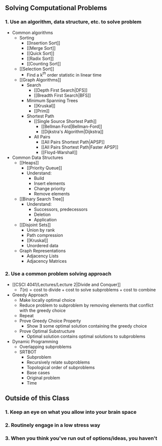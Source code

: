 
## Solving Computational Problems
### 1. Use an algorithm, data structure, etc. to solve problem
- Common algorithms
	- Sorting
		- [[Insertion Sort]]
		- [[Merge Sort]]
		- [[Quick Sort]]
		- [[Radix Sort]]
		- [[Counting Sort]]
	- [[Selection Sort]]
		- Find a k$^{th}$ order statistic in linear time
	- [[Graph Algorithms]]
		- Search
			- [[Depth First Search|DFS]]
			- [[Breadth First Search|BFS]]
		- Minimum Spanning Trees
			- [[Kruskal]]
			- [[Prim]]
		- Shortest Path
			- [[Single Source Shortest Path]]
				- [[Bellman Ford|Bellman-Ford]]
				- [[Dijkstra's Algorithm|Dijkstra]]
			- All Pairs
				- [[All Pairs Shortest Path|APSP]]
				- [[All Pairs Shortest Path|Faster APSP]]
				- [[Floyd-Warshall]]
- Common Data Structures
	- [[Heaps]]
		- [[Priority Queue]]
		- Understand:
			- Build
			- Insert elements
			- Change priority
			- Remove elements
	- [[Binary Search Tree]]
		- Understand:
			- Successors, predecessors
			- Deletion
			- Application
	- [[Disjoint Sets]]
		- Union by rank
		- Path compression
		- [[Kruskal]]
		- Unordered data
	- Graph Representations
		- Adjacency Lists
		- Adjacency Matrices
### 2. Use a common problem solving approach
- [[CSCI 4041/Lectures/Lecture 2|Divide and Conquer]]
	- $T(n)=\text{cost to divide}+\text{cost to solve subproblems}+\text{cost to combine}$
- Greedy Approach
	- Make locally optimal choice
	- Reduce problem to subproblem by removing elements that conflict with the greedy choice
	- Repeat
	- Prove Greedy Choice Property
		- Show $\exists$ some optimal solution containing the greedy choice
	- Prove Optimal Substructure
		- Optimal solution contains optimal solutions to subproblems
- Dynamic Programming
	- Overlapping subproblems
	- SRTBOT
		- Subproblem
		- Recursively relate subproblems
		- Topological order of subproblems
		- Base cases
		- Original problem
		- Time

## Outside of this Class
### 1. Keep an eye on what you allow into your brain space
### 2. Routinely engage in a low stress way
### 3. When you think you've run out of options/ideas, you haven't
